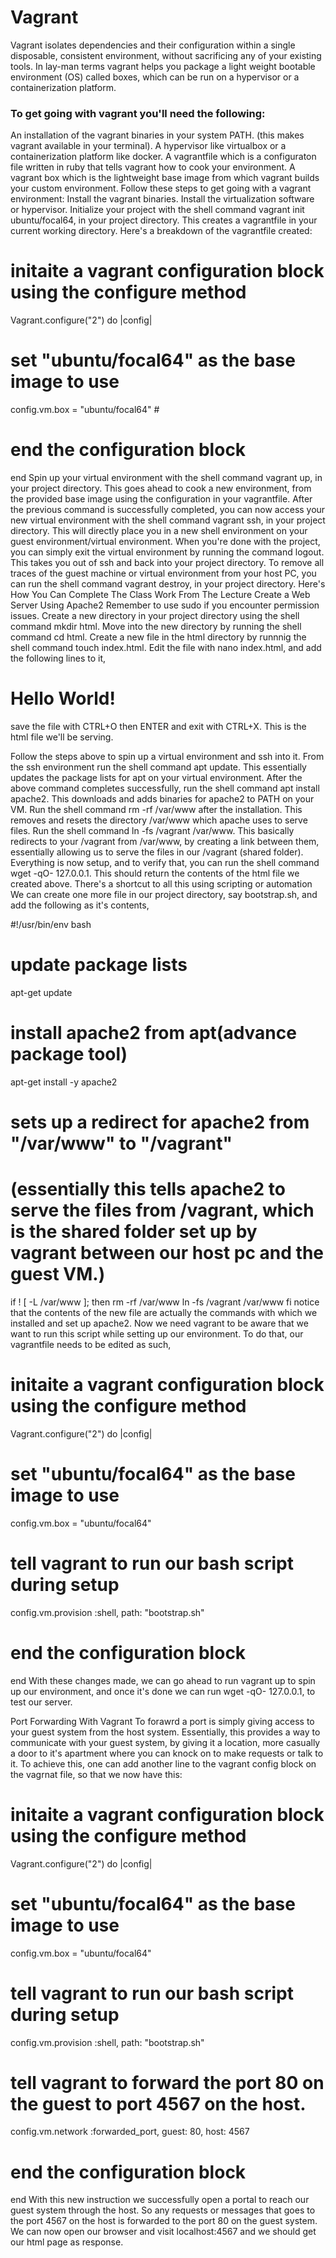 # Vagrant
Vagrant isolates dependencies and their configuration within a single disposable, consistent environment, without sacrificing any of your existing tools. In lay-man terms vagrant helps you package a light weight bootable environment (OS) called boxes, which can be run on a hypervisor or a containerization platform.

### To get going with vagrant you'll need the following:
An installation of the vagrant binaries in your system PATH. (this makes vagrant available in your terminal).
A hypervisor like virtualbox or a containerization platform like docker.
A vagrantfile which is a configuraton file written in ruby that tells vagrant how to cook your environment.
A vagrant box which is the lightweight base image from which vagrant builds your custom environment.
Follow these steps to get going with a vagrant environment:
Install the vagrant binaries.
Install the virtualization software or hypervisor.
Initialize your project with the shell command vagrant init ubuntu/focal64, in your project directory. This creates a vagrantfile in your current working directory. Here's a breakdown of the vagrantfile created:
# initaite a vagrant configuration block using the configure method
Vagrant.configure("2") do |config| 

# set "ubuntu/focal64" as the base image to use
  config.vm.box = "ubuntu/focal64" #

# end the configuration block
end
Spin up your virtual environment with the shell command vagrant up, in your project directory. This goes ahead to cook a new environment, from the provided base image using the configuration in your vagrantfile.
After the previous command is successfully completed, you can now access your new virtual environment with the shell command vagrant ssh, in your project directory. This will directly place you in a new shell environment on your guest environment/virtual environment.
When you're done with the project, you can simply exit the virtual environment by running the command logout. This takes you out of ssh and back into your project directory.
To remove all traces of the guest machine or virtual environment from your host PC, you can run the shell command vagrant destroy, in your project directory.
Here's How You Can Complete The Class Work From The Lecture
Create a Web Server Using Apache2
Remember to use sudo if you encounter permission issues.
Create a new directory in your project directory using the shell command mkdir html. Move into the new directory by running the shell command cd html.
Create a new file in the html directory by runnnig the shell command touch index.html. Edit the file with nano index.html, and add the following lines to it,
<!DOCTYPE html>
<html>
  <body>
    <h1>Hello World!</h1>
  </body>
</html>
save the file with CTRL+O then ENTER and exit with CTRL+X. This is the html file we'll be serving.

Follow the steps above to spin up a virtual environment and ssh into it.
From the ssh environment run the shell command apt update. This essentially updates the package lists for apt on your virtual environment.
After the above command completes successfully, run the shell command apt install apache2. This downloads and adds binaries for apache2 to PATH on your VM.
Run the shell command rm -rf /var/www after the installation. This removes and resets the directory /var/www which apache uses to serve files.
Run the shell command ln -fs /vagrant /var/www. This basically redirects to your /vagrant from /var/www, by creating a link between them, essentially allowing us to serve the files in our /vagrant (shared folder).
Everything is now setup, and to verify that, you can run the shell command wget -qO- 127.0.0.1. This should return the contents of the html file we created above.
There's a shortcut to all this using scripting or automation
We can create one more file in our project directory, say bootstrap.sh, and add the following as it's contents,

#!/usr/bin/env bash

# update package lists
apt-get update

# install apache2 from apt(advance package tool)
apt-get install -y apache2

# sets up a redirect for apache2 from "/var/www" to "/vagrant"
# (essentially this tells apache2 to serve the files from /vagrant, which is the shared folder set up by vagrant between our host pc and the guest VM.)
if ! [ -L /var/www ]; then
  rm -rf /var/www
  ln -fs /vagrant /var/www
fi
notice that the contents of the new file are actually the commands with which we installed and set up apache2. Now we need vagrant to be aware that we want to run this script while setting up our environment. To do that, our vagrantfile needs to be edited as such,

# initaite a vagrant configuration block using the configure method
Vagrant.configure("2") do |config|

# set "ubuntu/focal64" as the base image to use
  config.vm.box = "ubuntu/focal64"

# tell vagrant to run our bash script during setup
  config.vm.provision :shell, path: "bootstrap.sh"

# end the configuration block
end
With these changes made, we can go ahead to run vagrant up to spin up our environment, and once it's done we can run wget -qO- 127.0.0.1, to test our server.

Port Forwarding With Vagrant
To forawrd a port is simply giving access to your guest system from the host system. Essentially, this provides a way to communicate with your guest system, by giving it a location, more casually a door to it's apartment where you can knock on to make requests or talk to it. To achieve this, one can add another line to the vagrant config block on the vagrnat file, so that we now have this:

# initaite a vagrant configuration block using the configure method
Vagrant.configure("2") do |config|

# set "ubuntu/focal64" as the base image to use
  config.vm.box = "ubuntu/focal64"

# tell vagrant to run our bash script during setup
  config.vm.provision :shell, path: "bootstrap.sh"

# tell vagrant to forward the port 80 on the guest to port 4567 on the host.
  config.vm.network :forwarded_port, guest: 80, host: 4567

# end the configuration block
end
With this new instruction we successfully open a portal to reach our guest system through the host. So any requests or messages that goes to the port 4567 on the host is forwarded to the port 80 on the guest system. We can now open our browser and visit localhost:4567 and we should get our html page as response.